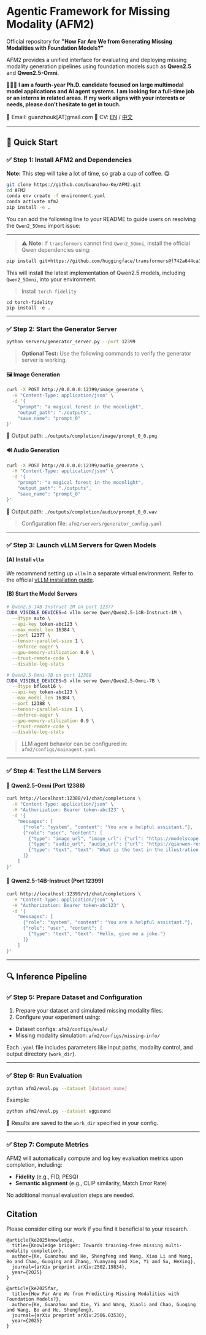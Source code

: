# Agentic Framework for Missing Modality (AFM2)

Official repository for **"How Far Are We from Generating Missing Modalities with Foundation Models?"**

AFM2 provides a unified interface for evaluating and deploying missing modality generation pipelines using foundation models such as **Qwen2.5** and **Qwen2.5-Omni**.

💼💼💼
**I am a fourth-year Ph.D. candidate focused on large multimodal model applications and AI agent systems. I am looking for a full-time job or an interns in related areas. If my work aligns with your interests or needs, please don’t hesitate to get in touch.**

📧 Email: guanzhouk[AT]gmail.com
📄 CV: [EN](https://guanzhouk.top/files/guanzhou-ke-cv-en.pdf) / [中文](https://guanzhouk.top/files/guanzhouke-cv-cn-new.pdf)

---

## 🚀 Quick Start

### ✅ Step 1: Install AFM2 and Dependencies

**Note:** This step will take a lot of time, so grab a cup of coffee. 😋

```bash
git clone https://github.com/Guanzhou-Ke/AFM2.git
cd AFM2
conda env create -f environment.yaml
conda activate afm2
pip install -e .
```

You can add the following line to your README to guide users on resolving the `Qwen2_5Omni` import issue:

---

> ⚠️ **Note:** If `transformers` cannot find `Qwen2_5Omni`, install the official Qwen dependencies using:

```bash
pip install git+https://github.com/huggingface/transformers@f742a644ca32e65758c3adb36225aef1731bd2a8
```

This will install the latest implementation of Qwen2.5 models, including `Qwen2_5Omni`, into your environment.


> Install `torch-fidelity`

```
cd torch-fidelity
pip install -e .
```

---

### ✅ Step 2: Start the Generator Server

```bash
python servers/generator_server.py --port 12399
```

> **Optional Test:** Use the following commands to verify the generator server is working.

#### 🖼️ Image Generation

```bash
curl -X POST http://0.0.0.0:12399/image_generate \
  -H "Content-Type: application/json" \
  -d '{
    "prompt": "a magical forest in the moonlight",
    "output_path": "./outputs",
    "save_name": "prompt_0"
}'
```

📍 Output path: `./outputs/completion/image/prompt_0_0.png`

#### 🔊 Audio Generation

```bash
curl -X POST http://0.0.0.0:12399/audio_generate \
  -H "Content-Type: application/json" \
  -d '{
    "prompt": "a magical forest in the moonlight",
    "output_path": "./outputs",
    "save_name": "prompt_0"
}'
```

📍 Output path: `./outputs/completion/audio/prompt_0_0.wav`

> Configuration file: `afm2/servers/generator_config.yaml`

---

### ✅ Step 3: Launch vLLM Servers for Qwen Models

#### (A) Install `vllm`

We recommend setting up `vllm` in a separate virtual environment.
Refer to the official [vLLM installation guide](https://docs.vllm.ai/en/latest/getting_started/installation.html).

#### (B) Start the Model Servers

```bash
# Qwen2.5-14B-Instruct-1M on port 12377
CUDA_VISIBLE_DEVICES=4 vllm serve Qwen/Qwen2.5-14B-Instruct-1M \
  --dtype auto \
  --api-key token-abc123 \
  --max_model_len 16384 \
  --port 12377 \
  --tensor-parallel-size 1 \
  --enforce-eager \
  --gpu-memory-utilization 0.9 \
  --trust-remote-code \
  --disable-log-stats

# Qwen2.5-Omni-7B on port 12388
CUDA_VISIBLE_DEVICES=5 vllm serve Qwen/Qwen2.5-Omni-7B \
  --dtype bfloat16 \
  --api-key token-abc123 \
  --max_model_len 16384 \
  --port 12388 \
  --tensor-parallel-size 1 \
  --enforce-eager \
  --gpu-memory-utilization 0.9 \
  --trust-remote-code \
  --disable-log-stats
```

> LLM agent behavior can be configured in:
> `afm2/configs/mainagent.yaml`

---

### ✅ Step 4: Test the LLM Servers

#### 🧪 Qwen2.5-Omni (Port 12388)

```bash
curl http://localhost:12388/v1/chat/completions \
  -H "Content-Type: application/json" \
  -H "Authorization: Bearer token-abc123" \
  -d '{
    "messages": [
      {"role": "system", "content": "You are a helpful assistant."},
      {"role": "user", "content": [
        {"type": "image_url", "image_url": {"url": "https://modelscope.oss-cn-beijing.aliyuncs.com/resource/qwen.png"}},
        {"type": "audio_url", "audio_url": {"url": "https://qianwen-res.oss-cn-beijing.aliyuncs.com/Qwen2.5-Omni/cough.wav"}},
        {"type": "text", "text": "What is the text in the illustration and what is the sound in the audio?"}
      ]}
    ]
}'
```

#### 🧪 Qwen2.5-14B-Instruct (Port 12399)

```bash
curl http://localhost:12399/v1/chat/completions \
  -H "Content-Type: application/json" \
  -H "Authorization: Bearer token-abc123" \
  -d '{
    "messages": [
      {"role": "system", "content": "You are a helpful assistant."},
      {"role": "user", "content": [
        {"type": "text", "text": "Hello, give me a joke."}
      ]}
    ]
}'
```

---

## 🔍 Inference Pipeline

### ✅ Step 5: Prepare Dataset and Configuration

1. Prepare your dataset and simulated missing modality files.
2. Configure your experiment using:

* Dataset configs: `afm2/configs/eval/`
* Missing modality simulation: `afm2/configs/missing-info/`

Each `.yaml` file includes parameters like input paths, modality control, and output directory (`work_dir`).

---

### ✅ Step 6: Run Evaluation

```bash
python afm2/eval.py --dataset [dataset_name]
```

Example:

```bash
python afm2/eval.py --dataset vggsound
```

📁 Results are saved to the `work_dir` specified in your config.

---

### ✅ Step 7: Compute Metrics

AFM2 will automatically compute and log key evaluation metrics upon completion, including:

* **Fidelity** (e.g., FID, PESQ)
* **Semantic alignment** (e.g., CLIP similarity, Match Error Rate)

No additional manual evaluation steps are needed.


## Citation

Please consider citing our work if you find it beneficial to your research.
```
@article{ke2025knowledge,
  title={Knowledge bridger: Towards training-free missing multi-modality completion},
  author={Ke, Guanzhou and He, Shengfeng and Wang, Xiao Li and Wang, Bo and Chao, Guoqing and Zhang, Yuanyang and Xie, Yi and Su, HeXing},
  journal={arXiv preprint arXiv:2502.19834},
  year={2025}
}

@article{ke2025far,
  title={How Far Are We from Predicting Missing Modalities with Foundation Models?},
  author={Ke, Guanzhou and Xie, Yi and Wang, Xiaoli and Chao, Guoqing and Wang, Bo and He, Shengfeng},
  journal={arXiv preprint arXiv:2506.03530},
  year={2025}
}
```
